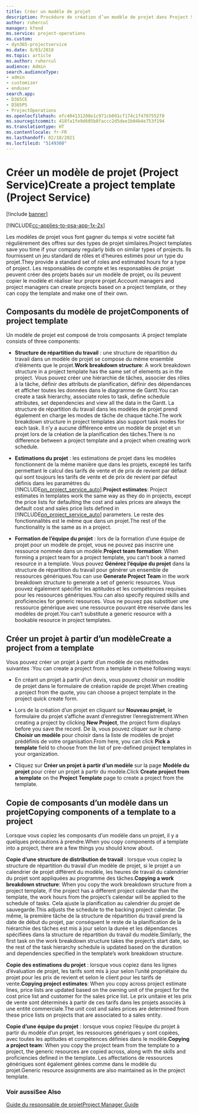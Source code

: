 ```yaml
---
title: Créer un modèle de projet
description: Procédure de création d’un modèle de projet dans Project Service
author: ruhercul
manager: kfend
ms.service: project-operations
ms.custom:
- dyn365-projectservice
ms.date: 8/03/2018
ms.topic: article
ms.author: ruhercul
audience: Admin
search.audienceType:
- admin
- customizer
- enduser
search.app:
- D365CE
- D365PS
- ProjectOperations
ms.openlocfilehash: efc404131208e1c971cb091cf174c1f4707552f0
ms.sourcegitcommit: 418fa1fe9d605b8faccc2d5dee1b04b4e753f194
ms.translationtype: HT
ms.contentlocale: fr-FR
ms.lasthandoff: 02/10/2021
ms.locfileid: "5149360"
---
```

# <a name="create-a-project-template-project-service"></a><span data-ttu-id="545ad-103">Créer un modèle de projet (Project Service)</span><span class="sxs-lookup"><span data-stu-id="545ad-103">Create a project template (Project Service)</span></span>

[!include [banner](../includes/psa-now-project-operations.md)]

[!INCLUDE[cc-applies-to-psa-app-1x-2x](../includes/cc-applies-to-psa-app-1x-2x.md)]

<span data-ttu-id="545ad-104">Les modèles de projet vous font gagner du temps si votre société fait régulièrement des offres sur des types de projet similaires.</span><span class="sxs-lookup"><span data-stu-id="545ad-104">Project templates save you time if your company regularly bids on similar types of projects.</span></span> <span data-ttu-id="545ad-105">Ils fournissent un jeu standard de rôles et d’heures estimés pour un type du projet.</span><span class="sxs-lookup"><span data-stu-id="545ad-105">They provide a standard set of roles and estimated hours for a type of project.</span></span> <span data-ttu-id="545ad-106">Les responsables de compte et les responsables de projet peuvent créer des projets basés sur un modèle de projet, ou ils peuvent copier le modèle et réaliser leur propre projet.</span><span class="sxs-lookup"><span data-stu-id="545ad-106">Account managers and project managers can create projects based on a project template, or they can copy the template and make one of their own.</span></span>  
  
## <a name="components-of-project-template"></a><span data-ttu-id="545ad-107">Composants du modèle de projet</span><span class="sxs-lookup"><span data-stu-id="545ad-107">Components of project template</span></span>
 <span data-ttu-id="545ad-108">Un modèle de projet est composé de trois composants :</span><span class="sxs-lookup"><span data-stu-id="545ad-108">A project template consists of three components:</span></span>  
  
- <span data-ttu-id="545ad-109">**Structure de répartition du travail** : une structure de répartition du travail dans un modèle de projet se compose du même ensemble d’éléments que le projet.</span><span class="sxs-lookup"><span data-stu-id="545ad-109">**Work breakdown structure**: A work breakdown structure in a project template has the same set of elements as in the project.</span></span> <span data-ttu-id="545ad-110">Vous pouvez créer une hiérarchie de tâches, associer des rôles à la tâche, définir des attributs de planification, définir des dépendances et afficher toutes les données dans le diagramme de Gantt.</span><span class="sxs-lookup"><span data-stu-id="545ad-110">You can create a task hierarchy, associate roles to task, define schedule attributes, set dependencies and view all the data in the Gantt.</span></span> <span data-ttu-id="545ad-111">La structure de répartition du travail dans les modèles de projet prend également en charge les modes de tâche de chaque tâche.</span><span class="sxs-lookup"><span data-stu-id="545ad-111">The work breakdown structure in project templates also support task modes for each task.</span></span> <span data-ttu-id="545ad-112">Il n’y a aucune différence entre un modèle de projet et un projet lors de la création de la planification des tâches.</span><span class="sxs-lookup"><span data-stu-id="545ad-112">There is no difference between a project template and a project when creating work schedule.</span></span>  
  
- <span data-ttu-id="545ad-113">**Estimations du projet** : les estimations de projet dans les modèles fonctionnent de la même manière que dans les projets, excepté les tarifs permettant le calcul des tarifs de vente et de prix de revient par défaut qui sont toujours les tarifs de vente et de prix de revient par défaut définis dans les paramètres du [!INCLUDE[pn_project_service_auto](../includes/pn-project-service-auto.md)].</span><span class="sxs-lookup"><span data-stu-id="545ad-113">**Project estimates**: Project estimates in templates work the same way as they do in projects, except the price lists for defaulting the cost and sales prices are always the default cost and sales price lists defined in [!INCLUDE[pn_project_service_auto](../includes/pn-project-service-auto.md)] parameters.</span></span> <span data-ttu-id="545ad-114">Le reste des fonctionnalités est le même que dans un projet.</span><span class="sxs-lookup"><span data-stu-id="545ad-114">The rest of the functionality is the same as in a project.</span></span>  
  
- <span data-ttu-id="545ad-115">**Formation de l’équipe du projet** : lors de la formation d’une équipe de projet pour un modèle de projet, vous ne pouvez pas inscrire une ressource nommée dans un modèle.</span><span class="sxs-lookup"><span data-stu-id="545ad-115">**Project team formation**: When forming a project team for a project template, you can’t book a named resource in a template.</span></span> <span data-ttu-id="545ad-116">Vous pouvez **Générez l’équipe du projet** dans la structure de répartition du travail pour générer un ensemble de ressources génériques.</span><span class="sxs-lookup"><span data-stu-id="545ad-116">You can use **Generate Project Team** in the work breakdown structure to generate a set of generic resources.</span></span> <span data-ttu-id="545ad-117">Vous pouvez également spécifier les aptitudes et les compétences requises pour les ressources génériques.</span><span class="sxs-lookup"><span data-stu-id="545ad-117">You can also specify required skills and proficiencies for generic resources.</span></span> <span data-ttu-id="545ad-118">Vous ne pouvez pas substituer une ressource générique avec une ressource pouvant être réservée dans les modèles de projet.</span><span class="sxs-lookup"><span data-stu-id="545ad-118">You can’t substitute a generic resource with a bookable resource in project templates.</span></span>  
  
## <a name="create-a-project-from-a-template"></a><span data-ttu-id="545ad-119">Créer un projet à partir d’un modèle</span><span class="sxs-lookup"><span data-stu-id="545ad-119">Create a project from a template</span></span>  
 <span data-ttu-id="545ad-120">Vous pouvez créer un projet à partir d’un modèle de ces méthodes suivantes :</span><span class="sxs-lookup"><span data-stu-id="545ad-120">You can create a project from a template in these following ways:</span></span>  
  
-   <span data-ttu-id="545ad-121">En créant un projet à partir d’un devis, vous pouvez choisir un modèle de projet dans le formulaire de création rapide de projet.</span><span class="sxs-lookup"><span data-stu-id="545ad-121">When creating a project from the quote, you can choose a project template in the project quick create form.</span></span>  
  
-   <span data-ttu-id="545ad-122">Lors de la création d’un projet en cliquant sur **Nouveau projet**, le formulaire du projet s’affiche avant d’enregistrer l’enregistrement.</span><span class="sxs-lookup"><span data-stu-id="545ad-122">When creating a project by clicking **New Project**, the project form displays before you save the record.</span></span> <span data-ttu-id="545ad-123">De là, vous pouvez cliquer sur le champ **Choisir un modèle** pour choisir dans la liste de modèles de projet prédéfinis de votre organisation.</span><span class="sxs-lookup"><span data-stu-id="545ad-123">From here, you can click **Pick a template** field to choose from the list of pre-defined project templates in your organization.</span></span>  
  
-   <span data-ttu-id="545ad-124">Cliquez sur **Créer un projet à partir d’un modèle** sur la page **Modèle du projet** pour créer un projet à partir du modèle.</span><span class="sxs-lookup"><span data-stu-id="545ad-124">Click **Create project from a template** on the **Project Template** page to create a project from the template.</span></span>  
  
## <a name="copying-components-of-a-template-to-a-project"></a><span data-ttu-id="545ad-125">Copie de composants d’un modèle dans un projet</span><span class="sxs-lookup"><span data-stu-id="545ad-125">Copying components of a template to a project</span></span>  
 <span data-ttu-id="545ad-126">Lorsque vous copiez les composants d’un modèle dans un projet, il y a quelques précautions à prendre.</span><span class="sxs-lookup"><span data-stu-id="545ad-126">When you copy components of a template into a project, there are a few things you should know about.</span></span>  
  
 <span data-ttu-id="545ad-127">**Copie d’une structure de distribution de travail** : lorsque vous copiez la structure de répartition du travail d’un modèle de projet, si le projet a un calendrier de projet différent du modèle, les heures de travail du calendrier du projet sont appliquées au programme des tâches.</span><span class="sxs-lookup"><span data-stu-id="545ad-127">**Copying a work breakdown structure**: When you copy the work breakdown structure from a project template, if the project has a different project calendar than the template, the work hours from the project’s calendar will be applied to the schedule of tasks.</span></span> <span data-ttu-id="545ad-128">Cela ajuste la planification au calendrier du projet de sauvegarde.</span><span class="sxs-lookup"><span data-stu-id="545ad-128">This adjusts the schedule to the backing project calendar.</span></span> <span data-ttu-id="545ad-129">De même, la première tâche de la structure de répartition du travail prend la date de début du projet, par conséquent le reste de la planification de la hiérarchie des tâches est mis à jour selon la durée et les dépendances spécifiées dans la structure de répartition du travail du modèle.</span><span class="sxs-lookup"><span data-stu-id="545ad-129">Similarly, the first task on the work breakdown structure takes the project’s start date, so the rest of the task hierarchy schedule is updated based on the duration and dependencies specified in the template’s work breakdown structure.</span></span>  
  
 <span data-ttu-id="545ad-130">**Copie des estimations du projet** : lorsque vous copiez dans les lignes d’évaluation de projet, les tarifs sont mis à jour selon l’unité propriétaire du projet pour les prix de revient et selon le client pour les tarifs de vente.</span><span class="sxs-lookup"><span data-stu-id="545ad-130">**Copying project estimates**: When you copy across project estimate lines, price lists are updated based on the owning unit of the project for the cost price list and customer for the sales price list.</span></span> <span data-ttu-id="545ad-131">Le prix unitaire et les prix de vente sont déterminés à partir de ces tarifs dans les projets associés à une entité commerciale.</span><span class="sxs-lookup"><span data-stu-id="545ad-131">The unit cost and sales prices are determined from these price lists on projects that are associated to a sales entity.</span></span>  
  
 <span data-ttu-id="545ad-132">**Copie d’une équipe du projet** : lorsque vous copiez l’équipe du projet à partir du modèle d’un projet, les ressources génériques y sont copiées, avec toutes les aptitudes et compétences définies dans le modèle.</span><span class="sxs-lookup"><span data-stu-id="545ad-132">**Copying a project team**: When you copy the project team from the template to a project, the generic resources are copied across, along with the skills and proficiencies defined in the template.</span></span> <span data-ttu-id="545ad-133">Les affectations de ressources génériques sont également gérées comme dans le modèle du projet.</span><span class="sxs-lookup"><span data-stu-id="545ad-133">Generic resource assignments are also maintained as in the project template.</span></span>  
  
### <a name="see-also"></a><span data-ttu-id="545ad-134">Voir aussi</span><span class="sxs-lookup"><span data-stu-id="545ad-134">See Also</span></span>  
 [<span data-ttu-id="545ad-135">Guide du responsable de projet</span><span class="sxs-lookup"><span data-stu-id="545ad-135">Project Manager Guide</span></span>](../psa/project-manager-guide.md)
